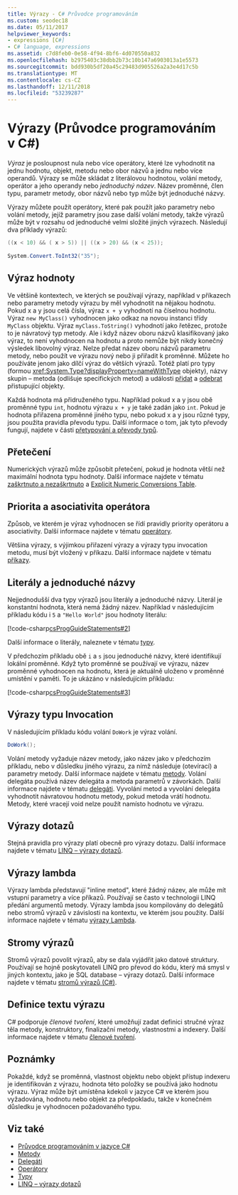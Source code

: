 ```yaml
---
title: Výrazy - C# Průvodce programováním
ms.custom: seodec18
ms.date: 05/11/2017
helpviewer_keywords:
- expressions [C#]
- C# language, expressions
ms.assetid: c7d8feb0-0e58-4f94-8bf6-4d070550a832
ms.openlocfilehash: b2975403c38dbb2b73c10b147a6903013a1e5573
ms.sourcegitcommit: bdd930b5df20a45c29483d905526a2a3e4d17c5b
ms.translationtype: MT
ms.contentlocale: cs-CZ
ms.lasthandoff: 12/11/2018
ms.locfileid: "53239287"
---
```

# <a name="expressions-c-programming-guide"></a>Výrazy (Průvodce programováním v C#)
*Výraz* je posloupnost nula nebo více operátory, které lze vyhodnotit na jednu hodnotu, objekt, metodu nebo obor názvů a jednu nebo více operandů. Výrazy se může skládat z literálovou hodnotou, volání metody, operátor a jeho operandy nebo *jednoduchý název*. Název proměnné, člen typu, parametr metody, obor názvů nebo typ může být jednoduché názvy.  
  
 Výrazy můžete použít operátory, které pak použít jako parametry nebo volání metody, jejíž parametry jsou zase další volání metody, takže výrazů může být v rozsahu od jednoduché velmi složité jiných výrazech. Následují dva příklady výrazů:  
  
```csharp  
((x < 10) && ( x > 5)) || ((x > 20) && (x < 25));
   
System.Convert.ToInt32("35");  
```  
  
## <a name="expression-values"></a>Výraz hodnoty  
 Ve většině kontextech, ve kterých se používají výrazy, například v příkazech nebo parametry metody výrazu by měl vyhodnotit na nějakou hodnotu. Pokud x a y jsou celá čísla, výraz `x + y` vyhodnotí na číselnou hodnotu. Výraz `new MyClass()` vyhodnocen jako odkaz na novou instanci třídy `MyClass` objektu. Výraz `myClass.ToString()` vyhodnotí jako řetězec, protože to je návratový typ metody. Ale i když název oboru názvů klasifikovaný jako výraz, to není vyhodnocen na hodnotu a proto nemůže být nikdy konečný výsledek libovolný výraz. Nelze předat název oboru názvů parametru metody, nebo použít ve výrazu nový nebo ji přiřadit k proměnné. Můžete ho používáte jenom jako dílčí výraz do větších výrazů. Totéž platí pro typy (formou <xref:System.Type?displayProperty=nameWithType> objekty), názvy skupin – metoda (odlišuje specifických metod) a události [přidat](../../../csharp/language-reference/keywords/add.md) a [odebrat](../../../csharp/language-reference/keywords/remove.md) přistupující objekty.  
  
 Každá hodnota má přidruženého typu. Například pokud x a y jsou obě proměnné typu `int`, hodnotu výrazu `x + y` je také zadán jako `int`. Pokud je hodnota přiřazena proměnné jiného typu, nebo pokud x a y jsou různé typy, jsou použita pravidla převodu typu. Další informace o tom, jak tyto převody fungují, najdete v části [přetypování a převody typů](../../../csharp/programming-guide/types/casting-and-type-conversions.md).  
  
## <a name="overflows"></a>Přetečení  
 Numerických výrazů může způsobit přetečení, pokud je hodnota větší než maximální hodnota typu hodnoty. Další informace najdete v tématu [zaškrtnuto a nezaškrtnuto](../../../csharp/language-reference/keywords/checked-and-unchecked.md) a [Explicit Numeric Conversions Table](../../../csharp/language-reference/keywords/explicit-numeric-conversions-table.md).  
  
## <a name="operator-precedence-and-associativity"></a>Priorita a asociativita operátora  
 Způsob, ve kterém je výraz vyhodnocen se řídí pravidly priority operátoru a asociativity. Další informace najdete v tématu [operátory](../../../csharp/programming-guide/statements-expressions-operators/operators.md).  
  
 Většina výrazy, s výjimkou přiřazení výrazy a výrazy typu invocation metodu, musí být vložený v příkazu. Další informace najdete v tématu [příkazy](../../../csharp/programming-guide/statements-expressions-operators/statements.md).  
  
## <a name="literals-and-simple-names"></a>Literály a jednoduché názvy  
 Nejjednodušší dva typy výrazů jsou literály a jednoduché názvy. Literál je konstantní hodnota, která nemá žádný název. Například v následujícím příkladu kódu i `5` a `"Hello World"` jsou hodnoty literálu:  
  
 [!code-csharp[csProgGuideStatements#2](../../../csharp/programming-guide/classes-and-structs/codesnippet/CSharp/expressions_1.cs)]  
  
 Další informace o literály, naleznete v tématu [typy](../../../csharp/language-reference/keywords/types.md).  
  
 V předchozím příkladu obě `i` a `s` jsou jednoduché názvy, které identifikují lokální proměnné. Když tyto proměnné se používají ve výrazu, název proměnné vyhodnocen na hodnotu, která je aktuálně uloženo v proměnné umístění v paměti. To je ukázáno v následujícím příkladu:  
  
 [!code-csharp[csProgGuideStatements#3](../../../csharp/programming-guide/classes-and-structs/codesnippet/CSharp/expressions_2.cs)]  
## <a name="invocation-expressions"></a>Výrazy typu Invocation  
 V následujícím příkladu kódu volání `DoWork` je výraz volání.  
  
```csharp
DoWork();  
```  
  
 Volání metody vyžaduje název metody, jako název jako v předchozím příkladu, nebo v důsledku jiného výrazu, za nímž následuje (otevírací) a parametry metody. Další informace najdete v tématu [metody](../../../csharp/programming-guide/classes-and-structs/methods.md). Volání delegáta používá název delegáta a metoda parametrů v závorkách. Další informace najdete v tématu [delegáti](../../../csharp/programming-guide/delegates/index.md). Vyvolání metod a vyvolání delegáta vyhodnotit návratovou hodnotu metody, pokud metoda vrátí hodnotu. Metody, které vracejí void nelze použít namísto hodnotu ve výrazu.  

## <a name="query-expressions"></a>Výrazy dotazů  
 Stejná pravidla pro výrazy platí obecně pro výrazy dotazu. Další informace najdete v tématu [LINQ – výrazy dotazů](../../../csharp/programming-guide/linq-query-expressions/index.md).  
  
## <a name="lambda-expressions"></a>Výrazy lambda  
 Výrazy lambda představují "inline metod", které žádný název, ale může mít vstupní parametry a více příkazů. Používají se často v technologii LINQ předání argumentů metody. Výrazy lambda jsou kompilovány do delegátů nebo stromů výrazů v závislosti na kontextu, ve kterém jsou použity. Další informace najdete v tématu [výrazy Lambda](../../../csharp/programming-guide/statements-expressions-operators/lambda-expressions.md).  
  
## <a name="expression-trees"></a>Stromy výrazů

Stromů výrazů povolit výrazů, aby se dala vyjádřit jako datové struktury. Používají se hojně poskytovateli LINQ pro převod do kódu, který má smysl v jiných kontextu, jako je SQL database – výrazy dotazů. Další informace najdete v tématu [stromů výrazů (C#)](../concepts/expression-trees/index.md).
  
## <a name="expression-body-definitions"></a>Definice textu výrazu

C# podporuje *členové tvoření*, které umožňují zadat definici stručné výraz těla metody, konstruktory, finalizační metody, vlastnostmi a indexery. Další informace najdete v tématu [členové tvoření](expression-bodied-members.md).

## <a name="remarks"></a>Poznámky  
 Pokaždé, když se proměnná, vlastnost objektu nebo objekt přístup indexeru je identifikován z výrazu, hodnota této položky se používá jako hodnotu výrazu. Výraz může být umístěna kdekoli v jazyce C# ve kterém jsou vyžadována, hodnotu nebo objekt za předpokladu, takže v konečném důsledku je vyhodnocen požadovaného typu.  

## <a name="see-also"></a>Viz také

- [Průvodce programováním v jazyce C#](../../../csharp/programming-guide/index.md)  
- [Metody](../../../csharp/programming-guide/classes-and-structs/methods.md)  
- [Delegáti](../../../csharp/programming-guide/delegates/index.md)  
- [Operátory](../../../csharp/programming-guide/statements-expressions-operators/operators.md)  
- [Typy](../../../csharp/programming-guide/types/index.md)  
- [LINQ – výrazy dotazů](../../../csharp/programming-guide/linq-query-expressions/index.md)

